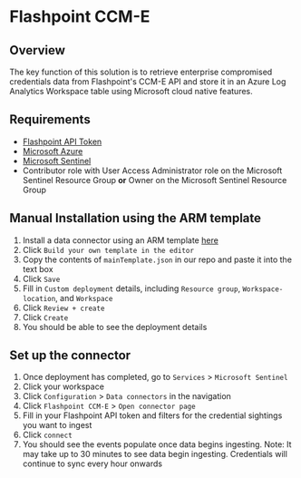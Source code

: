 # Flashpoint CCM-E

## Overview

The key function of this solution is to retrieve enterprise compromised credentials data from Flashpoint's CCM-E API and store it in an Azure Log Analytics Workspace table using Microsoft cloud native features.

## Requirements

- [Flashpoint API Token](https://app.flashpoint.io/tokens)
- [Microsoft Azure](https://azure.microsoft.com/)
- [Microsoft Sentinel](https://azure.microsoft.com/products/microsoft-sentinel/)
- Contributor role with User Access Administrator role on the Microsoft Sentinel Resource Group **or**
Owner on the Microsoft Sentinel Resource Group  

## Manual Installation using the ARM template

1. Install a data connector using an ARM template [here](https://portal.azure.com/#create/Microsoft.Template)
2. Click `Build your own template in the editor`
3. Copy the contents of `mainTemplate.json` in our repo and paste it into the text box
4. Click `Save`
5. Fill in `Custom deployment` details, including `Resource group`, `Workspace-location`, and `Workspace`
6. Click `Review + create`
7. Click `Create`
8. You should be able to see the deployment details

## Set up the connector
1. Once deployment has completed, go to `Services` > `Microsoft Sentinel`
2. Click your workspace
3. Click `Configuration` > `Data connectors` in the navigation
4. Click `Flashpoint CCM-E` > `Open connector page`
5. Fill in your Flashpoint API token and filters for the credential sightings you want to ingest
6. Click `connect`
7. You should see the events populate once data begins ingesting. Note: It may take up to 30 minutes to see data begin ingesting. Credentials will continue to sync every hour onwards